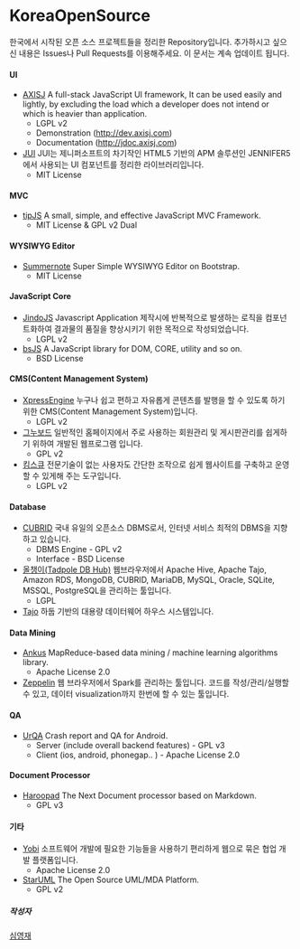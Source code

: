 # KoreaOpenSource

한국에서 시작된 오픈 소스 프로젝트들을 정리한 Repository입니다. 추가하시고 싶으신 내용은 Issues나 Pull Requests를 이용해주세요. 이 문서는 계속 업데이트 됩니다.

#### UI
* [AXISJ](http://axisj.com) A full-stack JavaScript UI framework, It can be used easily and lightly, by excluding the load which a developer does not intend or which is heavier than application.
	* LGPL v2
	* Demonstration (http://dev.axisj.com)
	* Documentation (http://jdoc.axisj.com)
* [JUI](http://seogi1004.github.io/jui/) JUI는 제니퍼소프트의 차기작인 HTML5 기반의 APM 솔루션인 JENNIFER5에서 사용되는 UI 컴포넌트를 정리한 라이브러리입니다.
	* MIT License

#### MVC
* [tipJS](http://tipjs-team.github.io/tipJS/) A small, simple, and effective JavaScript MVC Framework.
	* MIT License & GPL v2 Dual

#### WYSIWYG Editor
* [Summernote](http://hackerwins.github.io/summernote/) Super Simple WYSIWYG Editor on Bootstrap.
	* MIT License

#### JavaScript Core
* [JindoJS](http://jindo.dev.naver.com/jindo_home/JindoJS.html) Javascript Application 제작시에 반복적으로 발생하는 로직을 컴포넌트화하여 결과물의 품질을 향상시키기 위한 목적으로 작성되었습니다.
	* LGPL v2
* [bsJS](https://github.com/projectBS/bsJS) A JavaScript library for DOM, CORE, utility and so on.
	* BSD License

#### CMS(Content Management System)
* [XpressEngine](http://www.xpressengine.com) 누구나 쉽고 편하고 자유롭게 콘텐츠를 발행을 할 수 있도록 하기 위한 CMS(Content Management System)입니다.
	* LGPL v2
* [그누보드](http://sir.co.kr) 일반적인 홈페이지에서 주로 사용하는 회원관리 및 게시판관리를 쉽게하기 위하여 개발된 웹프로그램 입니다.
	* GPL v2
* [킴스큐](http://www.kimsq.co.kr) 전문기술이 없는 사용자도 간단한 조작으로 쉽게 웹사이트를 구축하고 운영할 수 있게해 주는 도구입니다.
	* LGPL v2

#### Database
* [CUBRID](http://www.cubrid.com) 국내 유일의 오픈소스 DBMS로서, 인터넷 서비스 최적의 DBMS을 지향하고 있습니다.
	* DBMS Engine - GPL v2
	* Interface - BSD License
* [올챙이(Tadpole DB Hub)](https://sites.google.com/site/tadpolefordb/) 웹브라우저에서 Apache Hive, Apache Tajo, Amazon RDS, MongoDB, CUBRID, MariaDB, MySQL, Oracle, SQLite, MSSQL, PostgreSQL을 관리하는 툴입니다.
	* LGPL
* [Tajo](http://tajo.apache.org/) 하둡 기반의 대용량 데이터웨어 하우스 시스템입니다.

#### Data Mining
* [Ankus](http://openankus.org) MapReduce-based data mining / machine learning algorithms library.
	* Apache License 2.0
* [Zeppelin](http://zeppelin-project.org/) 웹 브라우저에서 Spark를 관리하는 툴입니다. 코드를 작성/관리/실행할 수 있고, 데이터 visualization까지 한번에 할 수 있는 툴입니다.

#### QA
* [UrQA](https://github.com/UrQA/URQA-Server) Crash report and QA for Android.
	* Server (include overall backend features) - GPL v3
	* Client (ios, android, phonegap.. ) - Apache License 2.0

#### Document Processor
* [Haroopad](http://pad.haroopress.com) The Next Document processor based on Markdown.
	* GPL v3

#### 기타
* [Yobi](http://yobi.io) 소프트웨어 개발에 필요한 기능들을 사용하기 편리하게 웹으로 묶은 협업 개발 플랫폼입니다.
	* Apache License 2.0
* [StarUML](http://staruml.sourceforge.net/en/) The Open Source UML/MDA Platform.
	* GPL v2

##### 작성자
[심영재](http://hanul.me)
